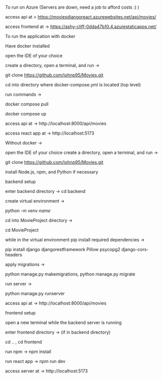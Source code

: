 To run on Azure (Servers are down, need a job to afford costs :) )

access api at > https://moviesdjangoreact.azurewebsites.net/api/movies/

access frontend at -> https://ashy-cliff-0dda47b10.4.azurestaticapps.net/

To run the application with docker

Have docker installed

open the IDE of your choice

create a directory, open a terminal, and run ->

git clone https://github.com/johnp95/Movies.git

cd into directory where docker-compose.yml is located (top level)

run commands ->

docker compose pull

docker compose up

access api at -> http://localhost:8000/api/movies

access react app  at -> http://localhost:5173

Without docker ->

open the IDE of your choice
create a directory, open a terminal, and run ->

git clone https://github.com/johnp95/Movies.git

install Node.js, npm, and Python if necessary

backend setup

enter backend directory -> cd backend

create virtual environment -> 

python -m venv *name*

cd into MovieProject directory ->

cd MovieProject

while in the virtual environment pip install required dependencies -> 

pip install django djangorestframework Pillow psycopg2 django-cors-headers

apply migrations -> 

python manage.py makemigrations, python manage.py migrate

run server -> 

python manage.py runserver

access api at -> http://localhost:8000/api/movies

frontend setup

open a new terminal while the backend server is running

enter frontend directory -> (if in backend directory)

cd .. , cd frontend

run npm -> npm install

run react app  -> npm run dev

access server at -> http://localhost:5173

